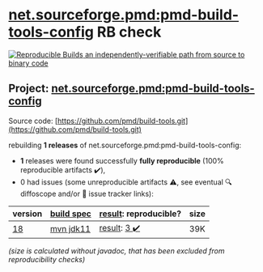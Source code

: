 [net.sourceforge.pmd:pmd-build-tools-config](https://search.maven.org/artifact/net.sourceforge.pmd/pmd-build-tools-config/) RB check
=======

[![Reproducible Builds](https://reproducible-builds.org/images/logos/rb.svg) an independently-verifiable path from source to binary code](https://reproducible-builds.org/)

## Project: [net.sourceforge.pmd:pmd-build-tools-config](https://search.maven.org/artifact/net.sourceforge.pmd/pmd-build-tools-config/)

Source code: [https://github.com/pmd/build-tools.git](https://github.com/pmd/build-tools.git)

rebuilding **1 releases** of net.sourceforge.pmd:pmd-build-tools-config:
- **1** releases were found successfully **fully reproducible** (100% reproducible artifacts :heavy_check_mark:),
- 0 had issues (some unreproducible artifacts :warning:, see eventual :mag: diffoscope and/or :memo: issue tracker links):

| version | [build spec](/BUILDSPEC.md) | [result](https://reproducible-builds.org/docs/jvm/): reproducible? | size |
| -- | --------- | ------ | -- |
| [18](https://search.maven.org/artifact/net.sourceforge.pmd/pmd-build-tools-config/18/pom) | [mvn jdk11](pmd-build-tools-config-18.buildspec) | [result](pmd-build-tools-config-18.buildinfo): [3 :heavy_check_mark: ](pmd-build-tools-config-18.buildcompare) | 39K |

<i>(size is calculated without javadoc, that has been excluded from reproducibility checks)</i>

